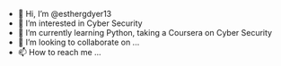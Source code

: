 - 👋 Hi, I’m @esthergdyer13
- 👀 I’m interested in Cyber Security
- 🌱 I’m currently learning Python, taking a Coursera on Cyber Security
- 💞️ I’m looking to collaborate on ...
- 📫 How to reach me ...

<!---
esthergdyer13/esthergdyer13 is a ✨ special ✨ repository because its `README.md` (this file) appears on your GitHub profile.
You can click the Preview link to take a look at your changes.
--->
